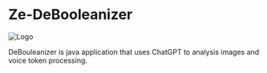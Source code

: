 #  Ze-DeBooleanizer
![Logo](https://xlogistx.io/articles/de-booleanizer/ZeDebooleanizer.JPG)

DeBouleanizer is java application that uses ChatGPT to analysis images and voice token processing.